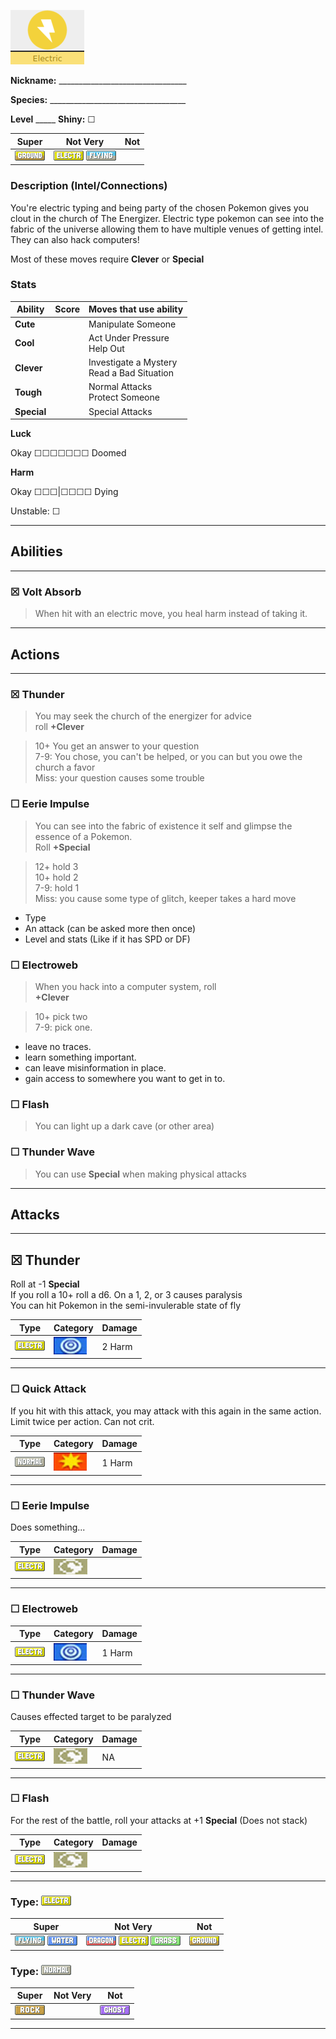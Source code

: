 ![normal](images/electric.png)

**Nickname:** \_\_\_\_\_\_\_\_\_\_\_\_\_\_\_\_\_\_\_\_\_\_\_\_\_\_\_\_\_\_\_\_

**Species:** \_\_\_\_\_\_\_\_\_\_\_\_\_\_\_\_\_\_\_\_\_\_\_\_\_\_\_\_\_\_\_\_\_\_

**Level** _\_\_\_\_   **Shiny:** ☐

 |   Super                        | Not Very| Not                         |
 |--------------------------------|---------|-----------------------------|
 | ![](images/GroundIC_Big.webp)| ![](images/ElectricIC_Big.webp) ![](images/FlyingIC_Big.webp) | |

### Description (Intel/Connections)

You're electric typing and being party of the chosen Pokemon gives you clout in the church of The Energizer. Electric type pokemon can see into the fabric of the universe allowing them to have multiple venues of getting intel. They can also hack computers!

Most of these moves require **Clever** or **Special**

### Stats

 |      Ability                   | Score | Moves that use ability                         |
 |--------------------------------|---------|-----------------------------|
 | **Cute**  | | Manipulate Someone <br/> |
 | **Cool**  | | Act Under Pressure <br/> Help Out |
 | **Clever**| | Investigate a Mystery <br/> Read a Bad Situation |
 | **Tough** | | Normal Attacks <br/> Protect Someone |
 | **Special** | | Special Attacks <br/> |

**Luck**

Okay ☐☐☐☐☐☐☐ Doomed

**Harm**

Okay ☐☐☐|☐☐☐☐ Dying

Unstable: ☐

---

## Abilities

---

### ☒ Volt Absorb 
> When hit with an electric move, you heal harm instead of taking it.

---

## Actions

---
### ☒ Thunder

>You may seek the church of the energizer for advice  
>roll **+Clever**  

>10+ You get an answer to your question  
>7-9: You chose, you can't be helped, or you can but you owe the church a favor  
>Miss: your question causes some trouble  

### ☐ Eerie Impulse

>You can see into the fabric of existence it self and glimpse the essence of a Pokemon.  
>Roll **+Special**

>12+ hold 3  
>10+ hold 2  
>7-9: hold 1  
>Miss: you cause some type of glitch, keeper takes a hard move  

* Type  
* An attack (can be asked more then once)  
* Level and stats (Like if it has SPD or DF)  

### ☐  Electroweb

> When you hack into a computer system, roll  
> **+Clever**  

> 10+ pick two  
> 7-9: pick one.  

* leave no traces.
* learn something important.
* can leave misinformation in place.
* gain access to somewhere you want to get in to.

### ☐ Flash

> You can light up a dark cave (or other area)

### ☐ Thunder Wave

> You can use **Special** when making physical attacks

---

## Attacks

---

## ☒ Thunder

Roll at -1 **Special**  
If you roll a 10+ roll a d6. On a 1, 2, or 3 causes paralysis  
You can hit Pokemon in the semi-invulerable state of fly  

 | Type        | Category   | Damage      |
 | ----------- | ------------ | ----------- |
 | ![](images/ElectricIC_Big.webp) | ![](images/special.png)| 2 Harm|

---

### ☐ Quick Attack

If you hit with this attack, you may attack with this again in the same action.
Limit twice per action. Can not crit.

 | Type        | Category   | Damage      |
 | ----------- | ------------ | ----------- |
 | ![](images/NormalIC_Big.webp)| ![](images/physical.png)| 1 Harm |

---

### ☐ Eerie Impulse

Does something...

 | Type        | Category   | Damage      |
 | ----------- | ------------ | ----------- |
 | ![](images/ElectricIC_Big.webp) | ![](images/status.png)| |

---
### ☐ Electroweb


 | Type        | Category   | Damage      |
 | ----------- | ------------ | ----------- |
 | ![](images/ElectricIC_Big.webp) | ![](images/special.png)| 1 Harm|

---

### ☐ Thunder Wave

Causes effected target to be paralyzed

 | Type        | Category   | Damage      |
 | ----------- | ------------ | ----------- |
 | ![](images/ElectricIC_Big.webp) | ![](images/status.png)| NA |

---

### ☐ Flash

For the rest of the battle, roll your attacks at +1 **Special** (Does not stack)

 | Type        | Category   | Damage      |
 | ----------- | ------------ | ----------- |
 | ![](images/ElectricIC_Big.webp) | ![](images/status.png)| |

---

### Type: ![](images/ElectricIC_Big.webp) 

 |   Super                      | Not Very | Not                                                          |
 |------------------------------|----------|--------------------------------------------------------------|
 | ![](images/FlyingIC_Big.webp) ![](images/WaterIC_Big.webp)| ![](images/DragonIC_Big.webp) ![](images/ElectricIC_Big.webp) ![](images/GrassIC_Big.webp) |  ![](images/GroundIC_Big.webp)|


### Type: ![](images/NormalIC_Big.webp)


 |   Super                        | Not Very| Not                         |
 |--------------------------------|---------|-----------------------------|
 | ![](images/RockIC_Big.webp)|         | ![](images/GhostIC_Big.webp)|

---
